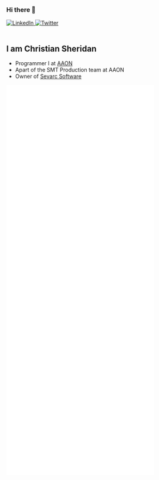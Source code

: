 ### Hi there 👋

<div align="left">
  <a href="https://www.linkedin.com/in/christian-sheridan/">
    <img
      src="https://img.shields.io/static/v1?logo=linkedin&style=flat-square&color=0072b1&label=LinkedIn&message=%E2%98%86"
      alt="LinkedIn"
    />
  </a>
  <a href="https://twitter.com/sevarcsoft">
    <img
      src="https://img.shields.io/twitter/follow/sevarcsoft?label=Twitter&logo=twitter&style=flat-square&color=1da1f2&logoColor=ffffff"
      alt="Twitter"
    />
  </a>
</div>

<br>

## I am Christian Sheridan

- Programmer I at [AAON](https://www.aaon.com/)
- Apart of the SMT Production team at AAON
- Owner of [Sevarc Software](https://sevarcsoft.com)

![Metrics](https://github.com/casheridan/casheridan/blob/master/github-metrics.svg)
